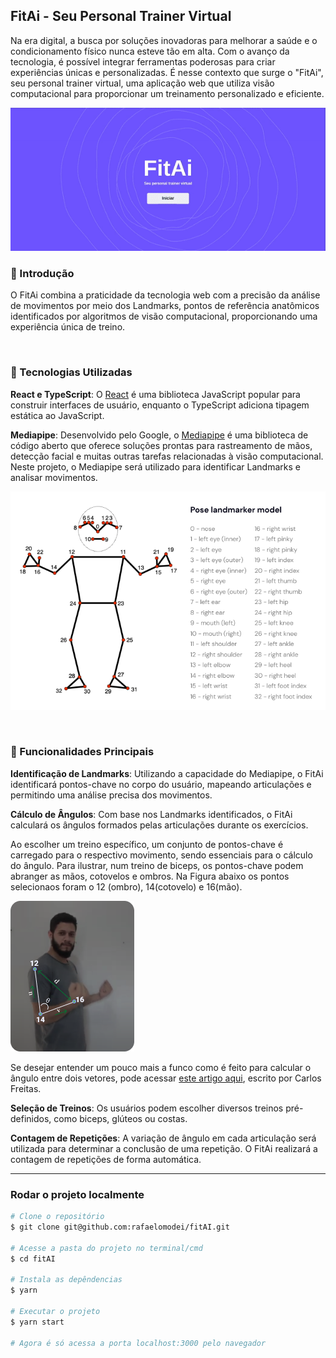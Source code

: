 ## FitAi - Seu Personal Trainer Virtual

Na era digital, a busca por soluções inovadoras para melhorar a saúde e o condicionamento físico nunca esteve tão em alta. Com o avanço da tecnologia, é possível integrar ferramentas poderosas para criar experiências únicas e personalizadas. É nesse contexto que surge o "FitAi", seu personal trainer virtual, uma aplicação web que utiliza visão computacional para proporcionar um treinamento personalizado e eficiente.

<img src="https://github.com/rafaelomodei/fitAI/blob/master/readme/gif.gif" alt="gif FitAi">

### 📖 Introdução
O FitAi combina a praticidade da tecnologia web com a precisão da análise de movimentos por meio dos Landmarks, pontos de referência anatômicos identificados por algoritmos de visão computacional, proporcionando uma experiência única de treino.

‎ 

### 🧰 Tecnologias Utilizadas
**React e TypeScript**: O [React](https://react.dev/) é uma biblioteca JavaScript popular para construir interfaces de usuário, enquanto o TypeScript adiciona tipagem estática ao JavaScript.

**Mediapipe**: Desenvolvido pelo Google, o [Mediapipe](https://developers.google.com/mediapipe) é uma biblioteca de código aberto que oferece soluções prontas para rastreamento de mãos, detecção facial e muitas outras tarefas relacionadas à visão computacional. Neste projeto, o Mediapipe será utilizado para identificar Landmarks e analisar movimentos.

<img src="https://github.com/rafaelomodei/fitAI/blob/master/readme/Pose_landmarker_model.png" alt="Pose landmarker">

‎ 


### 💪 Funcionalidades Principais
**Identificação de Landmarks**: Utilizando a capacidade do Mediapipe, o FitAi identificará pontos-chave no corpo do usuário, mapeando articulações e permitindo uma análise precisa dos movimentos.

**Cálculo de Ângulos**: Com base nos Landmarks identificados, o FitAi calculará os ângulos formados pelas articulações durante os exercícios.

Ao escolher um treino específico, um conjunto de pontos-chave é carregado para o respectivo movimento, sendo essenciais para o cálculo do ângulo. Para ilustrar, num treino de biceps, os pontos-chave podem abranger as mãos, cotovelos e ombros. Na Figura abaixo os pontos selecionaos foram o 12 (ombro), 14(cotovelo) e 16(mão).

<img src="https://github.com/rafaelomodei/fitAI/blob/master/readme/pose_angle.png" alt="Pose graus">

Se desejar entender um pouco mais a funco como é feito para calcular o ângulo entre dois vetores, pode acessar [este artigo aqui](https://www.docentes.univasf.edu.br/carlos.freitas/geometria_analitica/angulo.php), escrito por Carlos Freitas.

**Seleção de Treinos**: Os usuários podem escolher diversos treinos pré-definidos, como biceps, glúteos ou costas.

**Contagem de Repetições**: A variação de ângulo em cada articulação será utilizada para determinar a conclusão de uma repetição. O FitAi realizará a contagem de repetições de forma automática.

---

### Rodar o projeto localmente

```bash
# Clone o repositório
$ git clone git@github.com:rafaelomodei/fitAI.git

# Acesse a pasta do projeto no terminal/cmd
$ cd fitAI

# Instala as depêndencias
$ yarn

# Executar o projeto
$ yarn start

# Agora é só acessa a porta localhost:3000 pelo navegador
```


